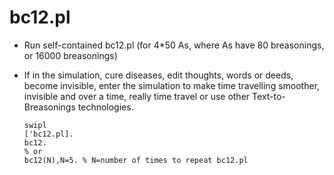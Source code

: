 # bc12.pl

* Run self-contained bc12.pl (for 4*50 As, where As have 80 breasonings, or 16000 breasonings)
* If in the simulation, cure diseases, edit thoughts, words or deeds, become invisible, enter the simulation to make time travelling smoother, invisible and over a time, really time travel or use other Text-to-Breasonings technologies.

  ```
  swipl
  ['bc12.pl].
  bc12.
  % or
  bc12(N),N=5. % N=number of times to repeat bc12.pl
  ```
  
